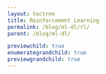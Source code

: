 ```yaml
---
layout: toctree
title: Reinforcement Learning
permalink: /blog/ml-dl/rl/
parent: /blog/ml-dl/

previewchild: true
enumerategrandchild: true
previewgrandchild: true
---
```


